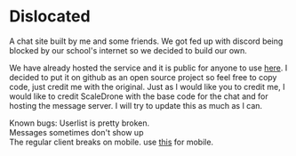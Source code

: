 # Dislocated
A chat site built by me and some friends.
We got fed up with discord being blocked by our school's internet so we decided to build our own.

We have already hosted the service and it is public for anyone to use <a href="https://dislocated.000webhostapp.com">here</a>.
I decided to put it on github as an open source project so feel free to copy code, just credit me with the original.
Just as I would like you to credit me, I would like to credit ScaleDrone with the base code for the chat and for hosting the message server.
I will try to update this as much as I can.

Known bugs:
Userlist is pretty broken.<br>
Messages sometimes don't show up<br>
The regular client breaks on mobile. use <a href="bit.do/mobile-dislocated">this</a> for mobile.
